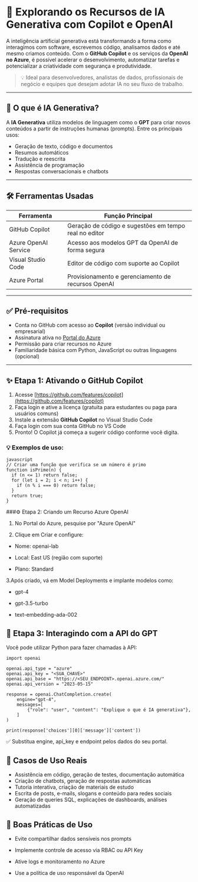 # 🤖 Explorando os Recursos de IA Generativa com Copilot e OpenAI

A inteligência artificial generativa está transformando a forma como interagimos com software, escrevemos código, analisamos dados e até mesmo criamos conteúdo. Com o **GitHub Copilot** e os serviços da **OpenAI no Azure**, é possível acelerar o desenvolvimento, automatizar tarefas e potencializar a criatividade com segurança e produtividade.

> 💡 Ideal para desenvolvedores, analistas de dados, profissionais de negócio e equipes que desejam adotar IA no seu fluxo de trabalho.

---

## 📌 O que é IA Generativa?

A **IA Generativa** utiliza modelos de linguagem como o **GPT** para criar novos conteúdos a partir de instruções humanas (prompts). Entre os principais usos:

- Geração de texto, código e documentos
- Resumos automáticos
- Tradução e reescrita
- Assistência de programação
- Respostas conversacionais e chatbots

---

## 🛠️ Ferramentas Usadas

| Ferramenta            | Função Principal                                         |
|------------------------|----------------------------------------------------------|
| GitHub Copilot         | Geração de código e sugestões em tempo real no editor    |
| Azure OpenAI Service   | Acesso aos modelos GPT da OpenAI de forma segura         |
| Visual Studio Code     | Editor de código com suporte ao Copilot                  |
| Azure Portal           | Provisionamento e gerenciamento de recursos OpenAI       |

---

## ✅ Pré-requisitos

- Conta no GitHub com acesso ao **Copilot** (versão individual ou empresarial)
- Assinatura ativa no [Portal do Azure](https://portal.azure.com)
- Permissão para criar recursos no Azure
- Familiaridade básica com Python, JavaScript ou outras linguagens (opcional)

---

## ✨ Etapa 1: Ativando o GitHub Copilot

1. Acesse [https://github.com/features/copilot](https://github.com/features/copilot)
2. Faça login e ative a licença (gratuita para estudantes ou paga para usuários comuns)
3. Instale a extensão **GitHub Copilot** no Visual Studio Code
4. Faça login com sua conta GitHub no VS Code
5. Pronto! O Copilot já começa a sugerir código conforme você digita.

### 💡 Exemplos de uso:
```
javascript
// Criar uma função que verifica se um número é primo
function isPrime(n) {
  if (n <= 1) return false;
  for (let i = 2; i < n; i++) {
    if (n % i === 0) return false;
  }
  return true;
}
```

###⚙️ Etapa 2: Criando um Recurso Azure OpenAI
1. No Portal do Azure, pesquise por "Azure OpenAI"

2. Clique em Criar e configure:

- Nome: openai-lab

- Local: East US (região com suporte)

- Plano: Standard

3.Após criado, vá em Model Deployments e implante modelos como:

- gpt-4

- gpt-3.5-turbo

- text-embedding-ada-002

## 💬 Etapa 3: Interagindo com a API do GPT
Você pode utilizar Python para fazer chamadas à API:

```
import openai

openai.api_type = "azure"
openai.api_key = "<SUA_CHAVE>"
openai.api_base = "https://<SEU_ENDPOINT>.openai.azure.com/"
openai.api_version = "2023-05-15"

response = openai.ChatCompletion.create(
    engine="gpt-4",
    messages=[
        {"role": "user", "content": "Explique o que é IA generativa"},
    ]
)

print(response['choices'][0]['message']['content'])
```
✅ Substitua engine, api_key e endpoint pelos dados do seu portal.

## 🧠 Casos de Uso Reais
-	Assistência em código, geração de testes, documentação automática
- Criação de chatbots, geração de respostas automáticas
-	Tutoria interativa, criação de materiais de estudo
- Escrita de posts, e-mails, slogans e conteúdo para redes sociais
-	Geração de queries SQL, explicações de dashboards, análises automatizadas
 
## 🔐 Boas Práticas de Uso
- Evite compartilhar dados sensíveis nos prompts

- Implemente controle de acesso via RBAC ou API Key

- Ative logs e monitoramento no Azure

- Use a política de uso responsável da OpenAI
